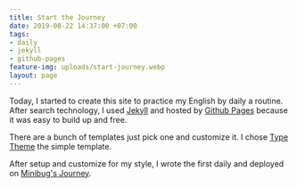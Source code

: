 ```yaml
---
title: Start the Journey
date: 2019-08-22 14:37:00 +07:00
tags:
- daily
- jekyll
- github-pages
feature-img: uploads/start-journey.webp
layout: page
---
```


Today, I started to create this site to practice my English by daily a routine. After search technology, I used [Jekyll](https://jekyllrb.com/) and hosted by [Github Pages](https://pages.github.com/) because it was easy to build up and free. 

There are a bunch of templates just pick one and customize it. I chose [Type Theme](https://github.com/rohanchandra/type-theme) the simple template. 

After setup and customize for my style, I wrote the first daily and deployed on [Minibug's Journey](https://minibugdev.github.com/me).